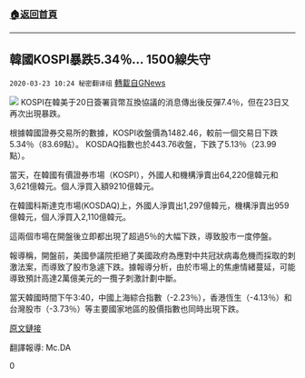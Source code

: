 ###  [:house:返回首頁](https://github.com/ourhimalayas/txt)
---

## 韓國KOSPI暴跌5.34％&#8230; 1500線失守
`2020-03-23 10:24 秘密翻译组` [轉載自GNews](https://gnews.org/zh-hant/149697/)

![](https://s3-ap-northeast-1.amazonaws.com/news.guo.offload.media/wp-content/uploads/2020/03/23100858/Picture-1-52.png)
KOSPI在韓美于20日簽署貨幣互換協議的消息傳出後反彈7.4％，但在23日又再次出現暴跌。

根據韓國證券交易所的數據，KOSPI收盤價為1482.46，較前一個交易日下跌5.34％（83.69點）。 KOSDAQ指數也於443.76收盤，下跌了5.13％（23.99點）。

當天，在韓國有價證券市場（KOSPI），外國人和機構淨賣出64,220億韓元和3,621億韓元。個人淨買入額9210億韓元。

在韓國科斯達克市場(KOSDAQ)上，外國人淨賣出1,297億韓元，機構淨賣出959億韓元，個人淨買入2,110億韓元。

這兩個市場在開盤後立即都出現了超過5％的大幅下跌，導致股市一度停盤。

報導稱，開盤前，美國參議院拒絕了美國政府為應對中共冠狀病毒危機而採取的刺激法案，而導致了股市急遽下跌。據報導分析，由於市場上的焦慮情緒蔓延，可能導致預計高達2萬億美元的一攬子刺激計劃中斷。

當天韓國時間下午3:40，中國上海綜合指數（-2.23％），香港恆生（-4.13％）和台灣股市（-3.73％）等主要國家地區的股價指數也同時出現下跌。

[原文鏈接](http://naver.me/5KSm4ISe)

翻譯報導: Mc.DA

0
